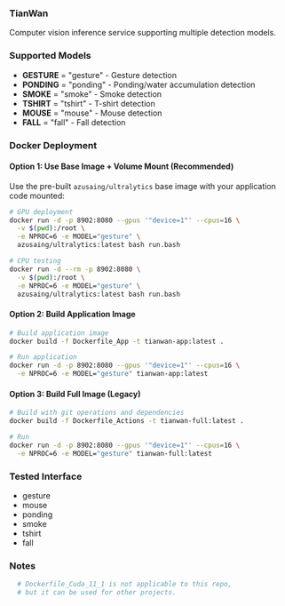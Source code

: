 ### TianWan

Computer vision inference service supporting multiple detection models.

### Supported Models

- **GESTURE** = "gesture" - Gesture detection
- **PONDING** = "ponding" - Ponding/water accumulation detection  
- **SMOKE** = "smoke" - Smoke detection
- **TSHIRT** = "tshirt" - T-shirt detection
- **MOUSE** = "mouse" - Mouse detection
- **FALL** = "fall" - Fall detection

### Docker Deployment

#### Option 1: Use Base Image + Volume Mount (Recommended)

Use the pre-built `azusaing/ultralytics` base image with your application code mounted:

```bash
# GPU deployment
docker run -d -p 8902:8080 --gpus '"device=1"' --cpus=16 \
  -v $(pwd):/root \
  -e NPROC=6 -e MODEL="gesture" \
  azusaing/ultralytics:latest bash run.bash

# CPU testing  
docker run -d --rm -p 8902:8080 \
  -v $(pwd):/root \
  -e NPROC=6 -e MODEL="gesture" \
  azusaing/ultralytics:latest bash run.bash
```

#### Option 2: Build Application Image

```bash
# Build application image
docker build -f Dockerfile_App -t tianwan-app:latest .

# Run application
docker run -d -p 8902:8080 --gpus '"device=1"' --cpus=16 \
  -e NPROC=6 -e MODEL="gesture" tianwan-app:latest
```

#### Option 3: Build Full Image (Legacy)

```bash
# Build with git operations and dependencies
docker build -f Dockerfile_Actions -t tianwan-full:latest .

# Run
docker run -d -p 8902:8080 --gpus '"device=1"' --cpus=16 \
  -e NPROC=6 -e MODEL="gesture" tianwan-full:latest
```

### Tested Interface

- gesture
- mouse
- ponding
- smoke
- tshirt
- fall

### Notes

```bash
  # Dockerfile_Cuda_11_1 is not applicable to this repo, 
  # but it can be used for other projects.
```